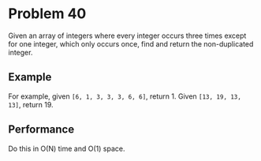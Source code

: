 # Problem 40

Given an array of integers where every integer occurs three times except for one integer, which only occurs once, find and return the non-duplicated integer.

## Example

For example, given `[6, 1, 3, 3, 3, 6, 6]`, return 1. Given `[13, 19, 13, 13]`, return 19.

## Performance

Do this in O(N) time and O(1) space.
